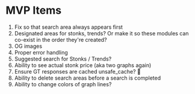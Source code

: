 # MVP Items

1. Fix so that search area always appears first
2. Designated areas for stonks, trends? Or make it so these modules can co-exist in the order they're created?
3. OG images
4. Proper error handling
5. Suggested search for Stonks / Trends?
6. Ability to see actual stonk price (aka two graphs again)
7. Ensure GT responses are cached unsafe_cache? :thinking:
8. Ability to delete search areas before a search is completed
9. Ability to change colors of graph lines?

